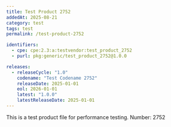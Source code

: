 ```yaml
---
title: Test Product 2752
addedAt: 2025-08-21
category: test
tags: test
permalink: /test-product-2752

identifiers:
  - cpe: cpe:2.3:a:testvendor:test_product_2752
  - purl: pkg:generic/test_product_2752@1.0.0

releases:
  - releaseCycle: "1.0"
    codename: "Test Codename 2752"
    releaseDate: 2025-01-01
    eol: 2026-01-01
    latest: "1.0.0"
    latestReleaseDate: 2025-01-01
---
```


This is a test product file for performance testing. Number: 2752
